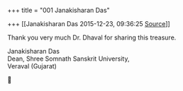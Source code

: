 +++
title = "001 Janakisharan Das"

+++
[[Janakisharan Das	2015-12-23, 09:36:25 [Source](https://groups.google.com/g/samskrita/c/8MAmLChM8A4)]]



Thank you very much Dr. Dhaval for sharing this treasure.  
  
Janakisharan Das  
Dean, Shree Somnath Sanskrit University,  
Veraval (Gujarat)



